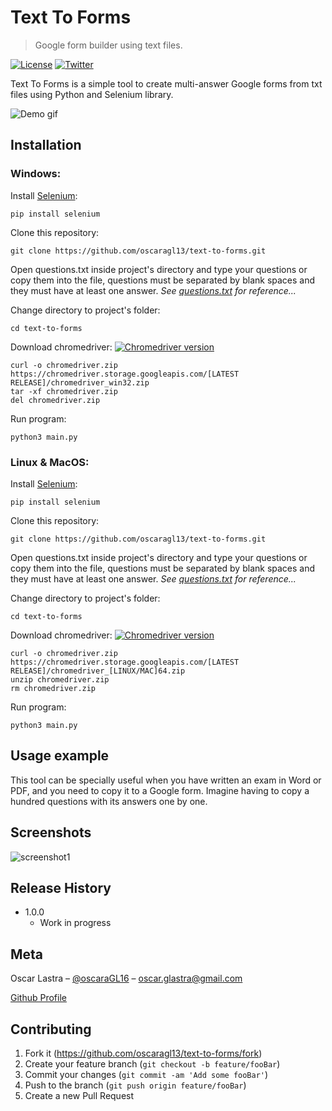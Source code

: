 # Text To Forms
> Google form builder using text files.

[![License][Github-license]][License]
[![Twitter][twitter-followers]][twitter-url]

Text To Forms is a simple tool to create multi-answer Google forms from txt files using Python and Selenium library.

![Demo gif](https://media.giphy.com/media/VDTrwzq4ohqFr8mkSR/giphy.gif)

## Installation

### Windows:

Install [Selenium][selenium-link]:
```
pip install selenium
```
Clone this repository:
```
git clone https://github.com/oscaragl13/text-to-forms.git
```
Open questions.txt inside project's directory and type your questions or copy them into the file, questions must be separated by blank spaces and they must have at least one answer. *See [questions.txt](questions.txt) for reference...*

Change directory to project's folder:
```
cd text-to-forms
```
Download chromedriver: [![Chromedriver version][chromedriver-latest-release]][chromedriver-download]
```
curl -o chromedriver.zip https://chromedriver.storage.googleapis.com/[LATEST RELEASE]/chromedriver_win32.zip
tar -xf chromedriver.zip
del chromedriver.zip
```
Run program:
```
python3 main.py
```
### Linux & MacOS:

Install [Selenium][selenium-link]:
```
pip install selenium
```
Clone this repository:
```
git clone https://github.com/oscaragl13/text-to-forms.git
```
Open questions.txt inside project's directory and type your questions or copy them into the file, questions must be separated by blank spaces and they must have at least one answer. *See [questions.txt](questions.txt) for reference...*

Change directory to project's folder:
```
cd text-to-forms
```
Download chromedriver: [![Chromedriver version][chromedriver-latest-release]][chromedriver-download]
```
curl -o chromedriver.zip https://chromedriver.storage.googleapis.com/[LATEST RELEASE]/chromedriver_[LINUX/MAC]64.zip
unzip chromedriver.zip
rm chromedriver.zip
```
Run program:
```
python3 main.py
```

## Usage example

This tool can be specially useful when you have written an exam in Word or PDF, and you need to copy it to a Google form. Imagine having to copy a hundred questions with its answers one by one.

## Screenshots
![screenshot1](https://i.imgur.com/OHEn8IL.png)

## Release History

* 1.0.0
    * Work in progress

## Meta

Oscar Lastra – [@oscaraGL16](https://twitter.com/oscaragl16) – oscar.glastra@gmail.com

<!-- LICENSE INFORMATION -->

[Github Profile][Github-url]

## Contributing

1. Fork it (<https://github.com/oscaragl13/text-to-forms/fork>)
2. Create your feature branch (`git checkout -b feature/fooBar`)
3. Commit your changes (`git commit -am 'Add some fooBar'`)
4. Push to the branch (`git push origin feature/fooBar`)
5. Create a new Pull Request

<!-- Markdown link & img dfn's -->
[twitter-url]: https://twitter.com/oscaragl16
[Github-url]: https://github.com/oscaragl13/text-to-forms/
[Github-license]: https://img.shields.io/github/license/oscaragl13/text-to-forms
[License]: https://github.com/oscaragl13/text-to-forms/blob/main/LICENSE
[twitter-followers]: https://img.shields.io/twitter/follow/oscaragl16.svg?style=social&label=Follow
[chromedriver-latest-release]: https://img.shields.io/badge/dynamic/json?color=blue&label=LATEST%20RELEASE%3A&query=%24%5B%27client%27%5D%5B%27Google%20Chrome%27%5D%5B%2A%5D%5B%27version%27%5D&url=https%3A%2F%2Fvergrabber.kingu.pl%2Fvergrabber.json
[chromedriver-download]: https://chromedriver.chromium.org/downloads
[selenium-link]: https://selenium-python.readthedocs.io/installation.html
